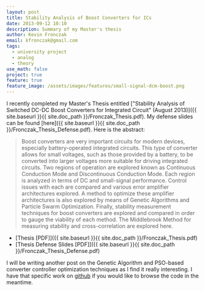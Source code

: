 ```yaml
---
layout: post
title: Stability Analysis of Boost Converters for ICs
date: 2013-09-12 10:10
description: Summary of my Master's thesis
author: Kevin Fronczak
email: kfronczak@gmail.com
tags:
  - university project
  - analog
  - theory
use_math: false
project: true
feature: true
feature_image: /assets/images/features/small-signal-dcm-boost.png
---
```


I recently completed my Master's Thesis entitled ["Stability Analysis of Switched DC-DC Boost Converters for Integrated Circuit" (August 2013)]({{ site.baseurl }}{{ site.doc_path }}/Fronczak_Thesis.pdf). My defense slides can be found [here]({{ site.baseurl }}{{ site.doc_path }}/Fronczak_Thesis_Defense.pdf). Here is the abstract:

> Boost converters are very important circuits for modern devices, especially battery-operated integrated circuits. This type of converter allows for small voltages, such as those provided by a battery, to be converted into larger voltages more suitable for driving integrated circuits. Two regions of operation are explored known as Continuous Conduction Mode and Discontinuous Conduction Mode. Each region is analyzed in terms of DC and small-signal performance. Control issues with each are compared and various error amplifier architectures explored. A method to optimize these amplifier architectures is also explored by means of Genetic Algorithms and Particle Swarm Optimization. Finally, stability measurement techniques for boost converters are explored and compared in order to gauge the viability of each method. The Middlebrook Method for measuring stability and cross-correlation are explored here.

* [Thesis [PDF]]({{ site.baseurl }}{{ site.doc_path }}/Fronczak_Thesis.pdf)
* [Thesis Defense Slides [PDF]]({{ site.baseurl }}{{ site.doc_path }}/Fronczak_Thesis_Defense.pdf)

I will be writing another post on the Genetic Algorithm and PSO-based converter controller optimization techniques as I find it really interesting. I have that specific work on [github](http://github.com/fronzbot/aidc) if you would like to browse the code in the meantime.

